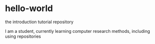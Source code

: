 # hello-world
the introduction tutorial repository

I am a student, currently learning computer research methods, including using repositories
